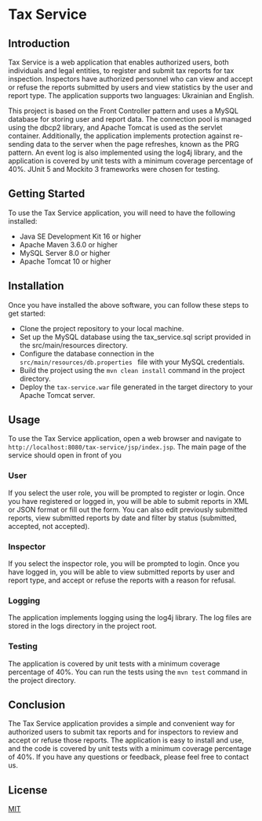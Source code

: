# Tax Service
## Introduction

Tax Service is a web application that enables authorized users, both individuals and legal entities, to register and submit tax reports for tax inspection. Inspectors have authorized personnel who can view and accept or refuse the reports submitted by users and view statistics by the user and report type.
The application supports two languages: Ukrainian and English.

This project is based on the Front Controller pattern and uses a MySQL database for storing user and report data. The connection pool is managed using the dbcp2 library, and Apache Tomcat is used as the servlet container. Additionally, the application implements protection against re-sending data to the server when the page refreshes, known as the PRG pattern. An event log is also implemented using the log4j library, and the application is covered by unit tests with a minimum coverage percentage of 40%. JUnit 5 and Mockito 3 frameworks were chosen for testing.

## Getting Started

To use the Tax Service application, you will need to have the following installed:

 - Java SE Development Kit 16 or higher
 - Apache Maven 3.6.0 or higher
 - MySQL Server 8.0 or higher 
 - Apache Tomcat 10 or higher

## Installation

Once you have installed the above software, you can follow these steps to get started:

 - Clone the project repository to your local machine.
 - Set up the MySQL database using the tax_service.sql script provided in the src/main/resources directory.
 - Configure the database connection in the ```src/main/resources/db.properties ```  file with your MySQL credentials.
 - Build the project using the ```mvn clean install``` command in the project directory.
 - Deploy the ```tax-service.war``` file generated in the target directory to your Apache Tomcat server.



## Usage

To use the Tax Service application, open a web browser and navigate to ```http://localhost:8080/tax-service/jsp/index.jsp```. The main page of the service should open in front of you

### User
If you select the user role, you will be prompted to register or login. Once you have registered or logged in, you will be able to submit reports in XML or JSON format or fill out the form. You can also edit previously submitted reports, view submitted reports by date and filter by status (submitted, accepted, not accepted).

### Inspector
If you select the inspector role, you will be prompted to login. Once you have logged in, you will be able to view submitted reports by user and report type, and accept or refuse the reports with a reason for refusal.

### Logging

The application implements logging using the log4j library. The log files are stored in the logs directory in the project root.

### Testing

The application is covered by unit tests with a minimum coverage percentage of 40%. You can run the tests using the ```mvn test``` command in the project directory.

## Conclusion
The Tax Service application provides a simple and convenient way for authorized users to submit tax reports and for inspectors to review and accept or refuse those reports. The application is easy to install and use, and the code is covered by unit tests with a minimum coverage percentage of 40%. If you have any questions or feedback, please feel free to contact us.

## License

[MIT](https://choosealicense.com/licenses/mit/)


